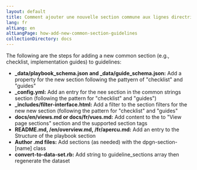 ```yaml
---
layout: default
title: Comment ajouter une nouvelle section commune aux lignes directrices
lang: fr
altLang: en
altLangPage: how-add-new-common-section-guidelines
collectionDirectory: docs
---
```

The following are the steps for adding a new common section (e.g., checklist, implementation guides) to guidelines:
-	**_data/playbook_schema.json and _data/guide_schema.json:** Add a property for the new section following the pattyern of "checklist" and "guides"
-	**_config.yml:** Add an entry for the nee section in the common strings section (following the pattern for "checklist" and "guides")
-	**_includes/filter-interface.html:** Add a filter to the section filters for the new new section (following the pattern for "checklist" and "guides"
-	**docs/en/views.md or docs/fr/vues.md:** Add content to the to "View page sections" section and the supported section tags
-	**README.md, /en/overview.md, /fr/apercu.md:** Add an entry to the Structure of the playbook section 
-	**Author .md files:** Add sections (as needed) with the dpgn-section-[name] class
-	**convert-to-data-set.rb:** Add string to guideline_sections array then regenerate the dataset
